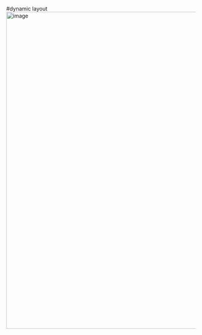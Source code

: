 #dynamic layout
<img width="635" height="843" alt="image" src="https://github.com/user-attachments/assets/f2a827b7-efbb-4b05-913c-bf1f171b29ba" />
